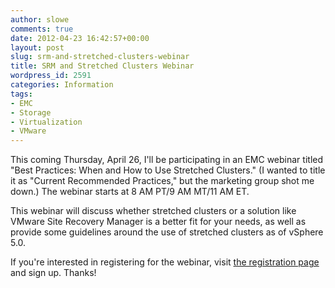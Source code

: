 ```yaml
---
author: slowe
comments: true
date: 2012-04-23 16:42:57+00:00
layout: post
slug: srm-and-stretched-clusters-webinar
title: SRM and Stretched Clusters Webinar
wordpress_id: 2591
categories: Information
tags:
- EMC
- Storage
- Virtualization
- VMware
---
```


This coming Thursday, April 26, I'll be participating in an EMC webinar titled "Best Practices: When and How to Use Stretched Clusters." (I wanted to title it as "Current Recommended Practices," but the marketing group shot me down.) The webinar starts at 8 AM PT/9 AM MT/11 AM ET.

This webinar will discuss whether stretched clusters or a solution like VMware Site Recovery Manager is a better fit for your needs, as well as provide some guidelines around the use of stretched clusters as of vSphere 5.0.

If you're interested in registering for the webinar, visit [the registration page](http://ow.ly/as4Q4) and sign up. Thanks!
